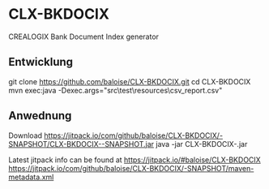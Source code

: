 # CLX-BKDOCIX
CREALOGIX Bank Document Index generator

## Entwicklung
git clone https://github.com/baloise/CLX-BKDOCIX.git
cd CLX-BKDOCIX
mvn exec:java -Dexec.args="src\test\resources\csv_report.csv"

## Anwednung
Download https://jitpack.io/com/github/baloise/CLX-BKDOCIX/-SNAPSHOT/CLX-BKDOCIX--SNAPSHOT.jar
java -jar CLX-BKDOCIX-<some git commit hash>.jar

Latest jitpack info can be found at
https://jitpack.io/#baloise/CLX-BKDOCIX
https://jitpack.io/com/github/baloise/CLX-BKDOCIX/-SNAPSHOT/maven-metadata.xml
